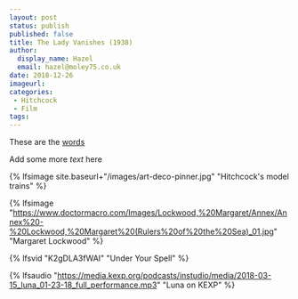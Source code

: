 ```yaml
---
layout: post
status: publish
published: false
title: The Lady Vanishes (1938)
author:
  display_name: Hazel
  email: hazel@moley75.co.uk
date: 2018-12-26
imageurl: 
categories:
 - Hitchcock
 - Film
tags:
---
```

These are the [words](http://bbc.co.uk)

Add some more *text* here

{% lfsimage site.baseurl+"/images/art-deco-pinner.jpg" "Hitchcock's model trains" %}

{% lfsimage "https://www.doctormacro.com/Images/Lockwood,%20Margaret/Annex/Annex%20-%20Lockwood,%20Margaret%20(Rulers%20of%20the%20Sea)_01.jpg" "Margaret Lockwood" %}

{% lfsvid "K2gDLA3fWAI" "Under Your Spell" %}

{% lfsaudio "https://media.kexp.org/podcasts/instudio/media/2018-03-15_luna_01-23-18_full_performance.mp3" "Luna on KEXP" %}

